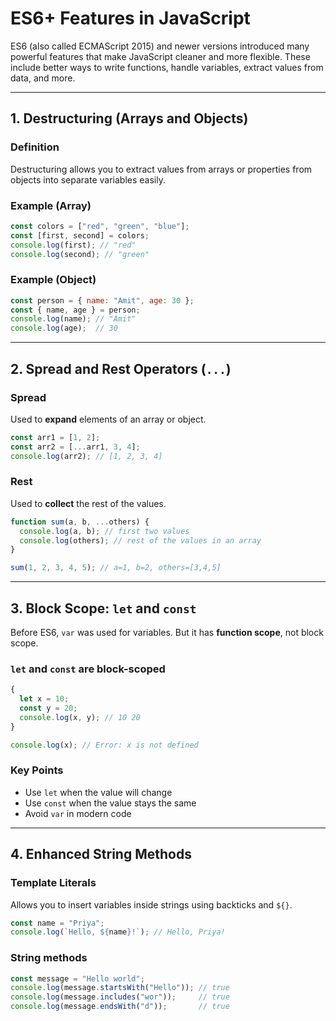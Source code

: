 # ES6+ Features in JavaScript

ES6 (also called ECMAScript 2015) and newer versions introduced many powerful features that make JavaScript cleaner and more flexible. These include better ways to write functions, handle variables, extract values from data, and more.

---

## 1. Destructuring (Arrays and Objects)

### Definition

Destructuring allows you to extract values from arrays or properties from objects into separate variables easily.

### Example (Array)

```js
const colors = ["red", "green", "blue"];
const [first, second] = colors;
console.log(first); // "red"
console.log(second); // "green"
```

### Example (Object)

```js
const person = { name: "Amit", age: 30 };
const { name, age } = person;
console.log(name); // "Amit"
console.log(age);  // 30
```

---

## 2. Spread and Rest Operators (`...`)

### Spread

Used to **expand** elements of an array or object.

```js
const arr1 = [1, 2];
const arr2 = [...arr1, 3, 4];
console.log(arr2); // [1, 2, 3, 4]
```

### Rest

Used to **collect** the rest of the values.

```js
function sum(a, b, ...others) {
  console.log(a, b); // first two values
  console.log(others); // rest of the values in an array
}

sum(1, 2, 3, 4, 5); // a=1, b=2, others=[3,4,5]
```

---

## 3. Block Scope: `let` and `const`

Before ES6, `var` was used for variables. But it has **function scope**, not block scope.

### `let` and `const` are block-scoped

```js
{
  let x = 10;
  const y = 20;
  console.log(x, y); // 10 20
}

console.log(x); // Error: x is not defined
```

### Key Points

* Use `let` when the value will change
* Use `const` when the value stays the same
* Avoid `var` in modern code

---

## 4. Enhanced String Methods

### Template Literals

Allows you to insert variables inside strings using backticks and `${}`.

```js
const name = "Priya";
console.log(`Hello, ${name}!`); // Hello, Priya!
```

### String methods

```js
const message = "Hello world";
console.log(message.startsWith("Hello")); // true
console.log(message.includes("wor"));     // true
console.log(message.endsWith("d"));       // true
```

